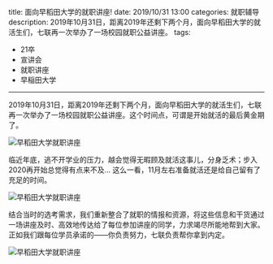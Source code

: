 title: 面向早稻田大学的就职讲座!
date: 2019/10/31 13:00
categories: 就职辅导
description: 2019年10月31日，距离2019年还剩下两个月，面向早稻田大学的就活生们，七联再一次举办了一场校园就职公益讲座。
tags:
- 21卒
- 宣讲会
- 就职讲座
- 早稲田大学

---

2019年10月31日，距离2019年还剩下两个月，面向早稻田大学的就活生们，七联再一次举办了一场校园就职公益讲座。这个时间点，可谓是开始就活的最后黄金期了。

![早稻田大学就职讲座](https://qilian-tokyo.github.io/img/20191031_waseda/1.jpg)

临近年底，逃不开学业的压力，越会觉得无暇顾及就活这事儿，分身乏术；步入2020再开始总觉得有点来不及... 这么一看，11月左右准备就活还是给自己留有了充足的时间。

![早稻田大学就职讲座](https://qilian-tokyo.github.io/img/20191031_waseda/2.jpg)

结合当时的选考需求，我们重新整合了就职的情报和资源，将这些信息和干货通过一场讲座及时、高效地传达给了每位参加讲座的同学，力求竭尽所能地帮到大家。正如我们跟每位学员承诺的——你负责努力，七联负责帮你拿到内定。

![早稻田大学就职讲座](https://qilian-tokyo.github.io/img/20191031_waseda/3.jpg)